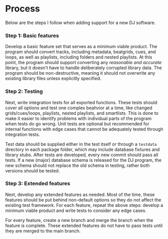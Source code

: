 # Process
Below are the steps I follow when adding support for a new DJ software.

### Step 1: Basic features
Develop a basic feature set that serves as a minimum viable product. The program should convert tracks, including metadata, beatgrids, cues, and loops, as well as playlists, including folders and nested playlists. At this point, the program should support converting any *reasonable and accurate* library, but it doesn't have to handle deliberately corrupted library data. The program should be non-destructive, meaning it should not overwrite any existing library files unless explicitly specified.

### Step 2: Testing
Next, write integration tests for all exported functions. These tests should cover all options and test one complex beahvior at a time, like changed grids/cues/loops, playlists, nested playlists, and smartlists. This is done to make it easier to identify problems with individual parts of the program when tests do go wrong. Unit tests are optional but recommended for internal functions with edge cases that cannot be adequately tested through integration tests.

Test data should be supplied either in the test itself or through a `testdata` directory in each package folder, which may include database fixtures and library stubs. After tests are developed, every new commit should pass all tests. If a new (major) database schema is released for the DJ program, the new schema should not replace the old schema in testing, rather both versions should be tested.

### Step 3: Extended features
Next, develop any extended features as needed. Most of the time, these features should be put behind non-default options so they do not affect the existing test framework. For each feature, repeat the above steps: develop a minimum viable product and write tests to consider any edge cases.

For every feature, create a new branch and merge the branch when the feature is complete. These extended features do not have to pass tests until they are merged to the main branch.